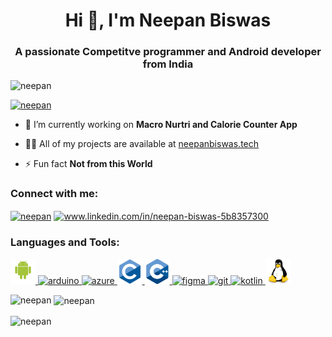 <h1 align="center">Hi 👋, I'm Neepan Biswas</h1>
<h3 align="center">A passionate Competitve programmer and Android developer from India</h3>

<p align="left"> <img src="https://komarev.com/ghpvc/?username=neepan&label=Profile%20views&color=0e75b6&style=flat" alt="neepan" /> </p>

<p align="left"> <a href="https://github.com/ryo-ma/github-profile-trophy"><img src="https://github-profile-trophy.vercel.app/?username=neepan" alt="neepan" /></a> </p>

- 🔭 I’m currently working on **Macro Nurtri and Calorie Counter App**

- 👨‍💻 All of my projects are available at [neepanbiswas.tech](neepanbiswas.tech)

- ⚡ Fun fact **Not from this World**

<h3 align="left">Connect with me:</h3>
<p align="left">
<a href="https://twitter.com/neepan" target="blank"><img align="center" src="https://raw.githubusercontent.com/rahuldkjain/github-profile-readme-generator/master/src/images/icons/Social/twitter.svg" alt="neepan" height="30" width="40" /></a>
<a href="https://linkedin.com/in/www.linkedin.com/in/neepan-biswas-5b8357300" target="blank"><img align="center" src="https://raw.githubusercontent.com/rahuldkjain/github-profile-readme-generator/master/src/images/icons/Social/linked-in-alt.svg" alt="www.linkedin.com/in/neepan-biswas-5b8357300" height="30" width="40" /></a>
</p>

<h3 align="left">Languages and Tools:</h3>
<p align="left"> <a href="https://developer.android.com" target="_blank" rel="noreferrer"> <img src="https://raw.githubusercontent.com/devicons/devicon/master/icons/android/android-original-wordmark.svg" alt="android" width="40" height="40"/> </a> <a href="https://www.arduino.cc/" target="_blank" rel="noreferrer"> <img src="https://cdn.worldvectorlogo.com/logos/arduino-1.svg" alt="arduino" width="40" height="40"/> </a> <a href="https://azure.microsoft.com/en-in/" target="_blank" rel="noreferrer"> <img src="https://www.vectorlogo.zone/logos/microsoft_azure/microsoft_azure-icon.svg" alt="azure" width="40" height="40"/> </a> <a href="https://www.cprogramming.com/" target="_blank" rel="noreferrer"> <img src="https://raw.githubusercontent.com/devicons/devicon/master/icons/c/c-original.svg" alt="c" width="40" height="40"/> </a> <a href="https://www.w3schools.com/cpp/" target="_blank" rel="noreferrer"> <img src="https://raw.githubusercontent.com/devicons/devicon/master/icons/cplusplus/cplusplus-original.svg" alt="cplusplus" width="40" height="40"/> </a> <a href="https://www.figma.com/" target="_blank" rel="noreferrer"> <img src="https://www.vectorlogo.zone/logos/figma/figma-icon.svg" alt="figma" width="40" height="40"/> </a> <a href="https://git-scm.com/" target="_blank" rel="noreferrer"> <img src="https://www.vectorlogo.zone/logos/git-scm/git-scm-icon.svg" alt="git" width="40" height="40"/> </a> <a href="https://kotlinlang.org" target="_blank" rel="noreferrer"> <img src="https://www.vectorlogo.zone/logos/kotlinlang/kotlinlang-icon.svg" alt="kotlin" width="40" height="40"/> </a> <a href="https://www.linux.org/" target="_blank" rel="noreferrer"> <img src="https://raw.githubusercontent.com/devicons/devicon/master/icons/linux/linux-original.svg" alt="linux" width="40" height="40"/> </a> </p>

<p><img align="left" src="https://github-readme-stats.vercel.app/api/top-langs?username=neepan&show_icons=true&locale=en&layout=compact" alt="neepan" /></p>

<p>&nbsp;<img align="center" src="https://github-readme-stats.vercel.app/api?username=neepan&show_icons=true&locale=en" alt="neepan" /></p>

<p><img align="center" src="https://github-readme-streak-stats.herokuapp.com/?user=neepan&" alt="neepan" /></p>
